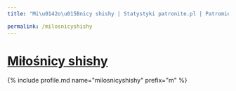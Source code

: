 ```yaml
---
title: "Mi\u0142o\u015Bnicy shishy | Statystyki patronite.pl | Patromierz"

permalink: /milosnicyshishy
---
```


# [Miłośnicy shishy](https://patronite.pl/milosnicyshishy)

{% include profile.md name="milosnicyshishy" prefix="m" %}
